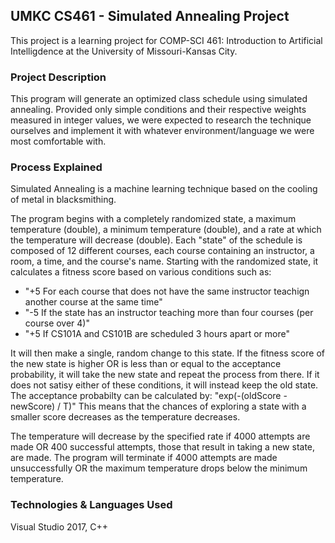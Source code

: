 ## UMKC CS461 - Simulated Annealing Project
This project is a learning project for COMP-SCI 461: Introduction to Artificial Intelligdence at the University of Missouri-Kansas City.


### Project Description
This program will generate an optimized class schedule using simulated annealing.
Provided only simple conditions and their respective weights measured in integer values, we were expected to research the technique ourselves and
implement it with whatever environment/language we were most comfortable with.


### Process Explained
Simulated Annealing is a machine learning technique based on the cooling of metal in blacksmithing.

The program begins with a completely randomized state, a maximum temperature (double), a minimum temperature (double), and a rate at which the temperature
will decrease (double). Each "state" of the schedule is composed of 12 different courses, each course containing an instructor, a room, a time, and the course's name. 
Starting with the randomized state, it calculates a fitness score based on various conditions such as:
- "+5 For each course that does not have the same instructor teachign another course at the same time"
- "-5 If the state has an instructor teaching more than four courses (per course over 4)"
- "+5 If CS101A and CS101B are scheduled 3 hours apart or more"

It will then make a single, random change to this state. If the fitness score of the new state is higher OR is less than or equal to the acceptance
probability, it will take the new state and repeat the process from there. If it does not satisy either of these conditions, it will instead
keep the old state. The acceptance probabilty can be calculated by: "exp(-(oldScore - newScore) / T)" This means that the chances of exploring a state with 
a smaller score decreases as the temperature decreases.

The temperature will decrease by the specified rate if 4000 attempts are made OR 400 successful attempts, those that result in taking a new state, are made.
The program will terminate if 4000 attempts are made unsuccessfully OR the maximum temperature drops below the minimum temperature.


### Technologies & Languages Used
Visual Studio 2017, C++
